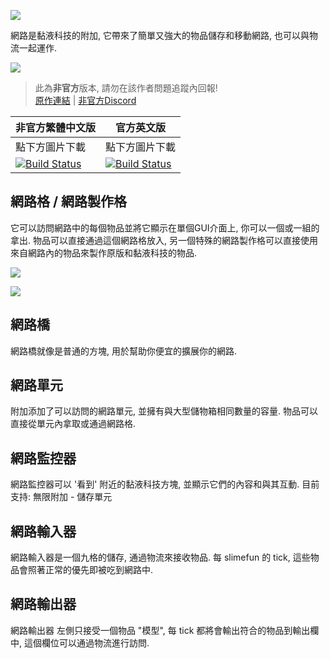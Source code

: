 ![](https://github.com/Sefiraat/Networks/blob/master/images/logo/logo_large.png?raw=true)

網路是黏液科技的附加, 它帶來了簡單又強大的物品儲存和移動網路, 也可以與物流一起運作.

![](https://github.com/Sefiraat/Networks/blob/master/images/wiki/setup.png?raw=true)

> 此為**非官方**版本, 請勿在該作者問題追蹤內回報! <br>
> [原作連結](https://github.com/Sefiraat/Networks) | [非官方Discord](https://discord.gg/GF4CwjFXT9)

| 非官方繁體中文版 | 官方英文版 |
| -------- | -------- |
| 點下方圖片下載 | 點下方圖片下載 |
| [![Build Status](https://xMikux.github.io/builds/SlimeTraditionalTranslation/Networks/master/badge.svg)](https://xMikux.github.io/builds/SlimeTraditionalTranslation/Networks/master) | [![Build Status](https://thebusybiscuit.github.io/builds/Sefiraat/Networks/master/badge.svg)](https://thebusybiscuit.github.io/builds/Sefiraat/Networks/master) |

## 網路格 / 網路製作格
它可以訪問網路中的每個物品並將它顯示在單個GUI介面上, 你可以一個或一組的拿出. 物品可以直接通過這個網路格放入, 另一個特殊的網路製作格可以直接使用來自網路內的物品來製作原版和黏液科技的物品.

![](https://github.com/Sefiraat/Networks/blob/master/images/wiki/grid.png?raw=true)

![](https://github.com/Sefiraat/Networks/blob/master/images/wiki/grid_crafting.png?raw=true)

## 網路橋
網路橋就像是普通的方塊, 用於幫助你便宜的擴展你的網路.

## 網路單元
附加添加了可以訪問的網路單元, 並擁有與大型儲物箱相同數量的容量. 物品可以直接從單元內拿取或通過網路格.

## 網路監控器
網路監控器可以 '看到' 附近的黏液科技方塊, 並顯示它們的內容和與其互動.
目前支持:
無限附加 - 儲存單元

## 網路輸入器
網路輸入器是一個九格的儲存, 通過物流來接收物品. 每 slimefun 的 tick, 這些物品會照著正常的優先即被吃到網路中.

## 網路輸出器
網路輸出器 左側只接受一個物品 "模型", 每 tick 都將會輸出符合的物品到輸出欄中, 這個欄位可以通過物流進行訪問.
